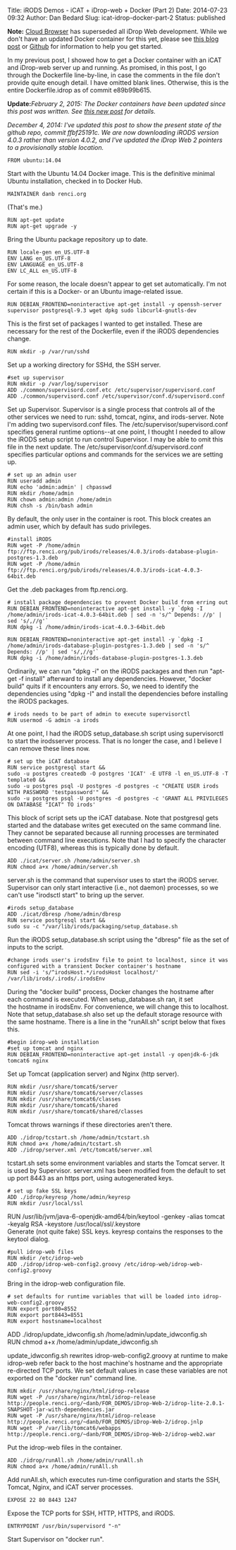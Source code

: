 Title: iRODS Demos - iCAT + iDrop-web + Docker (Part 2)
Date: 2014-07-23 09:32
Author: Dan Bedard
Slug: icat-idrop-docker-part-2
Status: published

**Note:** [Cloud
Browser](http://irods.org/2015/12/dfc-irods-cloud-browser-v1-0-0-released/)
has superseded all iDrop Web development. While we don't have an updated
Docker container for this yet, please see [this blog
post](http://irods.org/2015/12/dfc-irods-cloud-browser-v1-0-0-released/)
or [Github](https://github.com/DICE-UNC/irods-cloud-browser) for
information to help you get started.

In my previous post, I showed how to get a Docker container with an iCAT
and iDrop-web server up and running. As promised, in this post, I go
through the Dockerfile line-by-line, in case the comments in the file
don't provide quite enough detail. I have omitted blank lines.
Otherwise, this is the entire Dockerfile.idrop as of commit e89b99b615.

<!--more-->

**Update:**<em>February 2, 2015: The Docker containers have been updated
since this post was written. See [this new
post](http://irods.org/post/irods-on-docker-update/) for details.

December 4, 2014: I've updated this post to show the present state of
the github repo, commit ffbf25191c. We are now downloading iRODS version
4.0.3 rather than version 4.0.2, and I've updated the iDrop Web 2
pointers to a provisionally stable location.</em>

~~~~ 
FROM ubuntu:14.04
~~~~

Start with the Ubuntu 14.04 Docker image. This is the definitive minimal
Ubuntu installation, checked in to Docker Hub.

~~~~
MAINTAINER danb renci.org
~~~~

(That's me.)

~~~~
RUN apt-get update
RUN apt-get upgrade -y
~~~~

Bring the Ubuntu package repository up to date.

~~~~
RUN locale-gen en_US.UTF-8
ENV LANG en_US.UTF-8
ENV LANGUAGE en_US.UTF-8
ENV LC_ALL en_US.UTF-8
~~~~

For some reason, the locale doesn't appear to get set automatically. I'm
not certain if this is a Docker- or an Ubuntu image-related issue.

~~~~
RUN DEBIAN_FRONTEND=noninteractive apt-get install -y openssh-server supervisor postgresql-9.3 wget dpkg sudo libcurl4-gnutls-dev
~~~~

This is the first set of packages I wanted to get installed. These are
necessary for the rest of the Dockerfile, even if the iRODS dependencies
change.

~~~~
RUN mkdir -p /var/run/sshd
~~~~

Set up a working directory for SSHd, the SSH server.

~~~~
#set up supervisor
RUN mkdir -p /var/log/supervisor
ADD ./common/supervisord.conf.etc /etc/supervisor/supervisord.conf
ADD ./common/supervisord.conf /etc/supervisor/conf.d/supervisord.conf
~~~~

Set up Supervisor. Supervisor is a single process that controls all of
the other services we need to run: sshd, tomcat, nginx, and
irods-server. Note I'm adding two supervisord.conf files. The
/etc/supervisor/supervisord.conf specifies general runtime options--at
one point, I thought I needed to allow the iRODS setup script to run
control Supervisor. I may be able to omit this file in the next update.
The /etc/supervisor/conf.d/supervisord.conf specifies particular options
and commands for the services we are setting up.

~~~~
# set up an admin user
RUN useradd admin
RUN echo 'admin:admin' | chpasswd
RUN mkdir /home/admin
RUN chown admin:admin /home/admin
RUN chsh -s /bin/bash admin
~~~~

By default, the only user in the container is root. This block creates
an admin user, which by default has sudo privileges.

~~~~
#install iRODS
RUN wget -P /home/admin ftp://ftp.renci.org/pub/irods/releases/4.0.3/irods-database-plugin-postgres-1.3.deb
RUN wget -P /home/admin ftp://ftp.renci.org/pub/irods/releases/4.0.3/irods-icat-4.0.3-64bit.deb
~~~~

Get the .deb packages from ftp.renci.org.

~~~~
# install package dependencies to prevent Docker build from erring out
RUN DEBIAN_FRONTEND=noninteractive apt-get install -y `dpkg -I /home/admin/irods-icat-4.0.3-64bit.deb | sed -n 's/^ Depends: //p' | sed 's/,//g'`
RUN dpkg -i /home/admin/irods-icat-4.0.3-64bit.deb

RUN DEBIAN_FRONTEND=noninteractive apt-get install -y `dpkg -I /home/admin/irods-database-plugin-postgres-1.3.deb | sed -n 's/^ Depends: //p' | sed 's/,//g'`
RUN dpkg -i /home/admin/irods-database-plugin-postgres-1.3.deb
~~~~

Ordinarily, we can run "dpkg -i" on the iRODS packages and then run
"apt-get -f install" afterward to install any dependencies. However,
"docker build" quits if it encounters any errors. So, we need to
identify the dependencies using "dpkg -I" and install the dependencies
before installing the iRODS packages.

~~~~
# irods needs to be part of admin to execute supervisorctl
RUN usermod -G admin -a irods
~~~~

At one point, I had the iRODS setup\_database.sh script using
supervisorctl to start the irodsserver process. That is no longer the
case, and I believe I can remove these lines now.

~~~~
# set up the iCAT database
RUN service postgresql start &&   
sudo -u postgres createdb -O postgres 'ICAT' -E UTF8 -l en_US.UTF-8 -T template0 &&   
sudo -u postgres psql -U postgres -d postgres -c "CREATE USER irods WITH PASSWORD 'testpassword'" &&   
sudo -u postgres psql -U postgres -d postgres -c 'GRANT ALL PRIVILEGES ON DATABASE "ICAT" TO irods'
~~~~

This block of script sets up the iCAT database. Note that postgresql
gets started and the database writes get executed on the same command
line. They cannot be separated because all running processes are
terminated between command line executions. Note that I had to specify
the character encoding (UTF8), whereas this is typically done by
default.

~~~~
ADD ./icat/server.sh /home/admin/server.sh
RUN chmod a+x /home/admin/server.sh
~~~~

server.sh is the command that supervisor uses to start the iRODS server.
Supervisor can only start interactive (i.e., not daemon) processes, so
we can't use "irodsctl start" to bring up the server.

~~~~
#irods setup_database
ADD ./icat/dbresp /home/admin/dbresp
RUN service postgresql start &&   
sudo su -c "/var/lib/irods/packaging/setup_database.sh
~~~~

Run the iRODS setup\_database.sh script using the "dbresp" file as the
set of inputs to the script.

~~~~
#change irods user's irodsEnv file to point to localhost, since it was configured with a transient Docker container's hostname
RUN sed -i 's/^irodsHost.*/irodsHost localhost/' /var/lib/irods/.irods/.irodsEnv
~~~~

During the "docker build" process, Docker changes the hostname after
each command is executed. When setup\_database.sh ran, it set  
the hostname in irodsEnv. For convenience, we will change this to
localhost. Note that setup\_database.sh also set up the default storage
resource with the same hostname. There is a line in the "runAll.sh"
script below that fixes this.

~~~~
#begin idrop-web installation
#set up tomcat and nginx
RUN DEBIAN_FRONTEND=noninteractive apt-get install -y openjdk-6-jdk tomcat6 nginx
~~~~

Set up Tomcat (application server) and Nginx (http server).

~~~~
RUN mkdir /usr/share/tomcat6/server
RUN mkdir /usr/share/tomcat6/server/classes
RUN mkdir /usr/share/tomcat6/classes
RUN mkdir /usr/share/tomcat6/shared
RUN mkdir /usr/share/tomcat6/shared/classes
~~~~

Tomcat throws warnings if these directories aren't there.

~~~~
ADD ./idrop/tcstart.sh /home/admin/tcstart.sh
RUN chmod a+x /home/admin/tcstart.sh
ADD ./idrop/server.xml /etc/tomcat6/server.xml
~~~~

tcstart.sh sets some environment variables and starts the Tomcat server.
It is used by Supervisor. server.xml has been modified from the default
to set up port 8443 as an https port, using autogenerated keys.

~~~~
# set up fake SSL keys
ADD ./idrop/keyresp /home/admin/keyresp
RUN mkdir /usr/local/ssl
~~~~

RUN /usr/lib/jvm/java-6-openjdk-amd64/bin/keytool -genkey -alias tomcat
-keyalg RSA -keystore /usr/local/ssl/.keystore  
Generate (not quite fake) SSL keys. keyresp contains the responses to
the keytool dialog.

~~~~
#pull idrop-web files
RUN mkdir /etc/idrop-web
ADD ./idrop/idrop-web-config2.groovy /etc/idrop-web/idrop-web-config2.groovy
~~~~

Bring in the idrop-web configuration file.

~~~~
# set defaults for runtime variables that will be loaded into idrop-web-config2.groovy
RUN export port80=8552
RUN export port8443=8551
RUN export hostsname=localhost
~~~~

ADD ./idrop/update\_idwconfig.sh /home/admin/update\_idwconfig.sh  
RUN chmod a+x /home/admin/update\_idwconfig.sh

update\_idwconfig.sh rewrites idrop-web-config2.groovy at runtime to
make idrop-web refer back to the host machine's hostname and the
appropriate re-directed TCP ports. We set default values in case these
variables are not exported on the "docker run" command line.

~~~~
RUN mkdir /usr/share/nginx/html/idrop-release
RUN wget -P /usr/share/nginx/html/idrop-release http://people.renci.org/~danb/FOR_DEMOS/iDrop-Web-2/idrop-lite-2.0.1-SNAPSHOT-jar-with-dependencies.jar
RUN wget -P /usr/share/nginx/html/idrop-release http://people.renci.org/~danb/FOR_DEMOS/iDrop-Web-2/idrop.jnlp
RUN wget -P /var/lib/tomcat6/webapps http://people.renci.org/~danb/FOR_DEMOS/iDrop-Web-2/idrop-web2.war
~~~~

Put the idrop-web files in the container.

~~~~
ADD ./idrop/runAll.sh /home/admin/runAll.sh
RUN chmod a+x /home/admin/runAll.sh
~~~~

Add runAll.sh, which executes run-time configuration and starts the SSH,
Tomcat, Nginx, and iCAT server processes.

~~~~
EXPOSE 22 80 8443 1247
~~~~

Expose the TCP ports for SSH, HTTP, HTTPS, and iRODS.

~~~~
ENTRYPOINT /usr/bin/supervisord "-n"
~~~~

Start Supervisor on "docker run".
